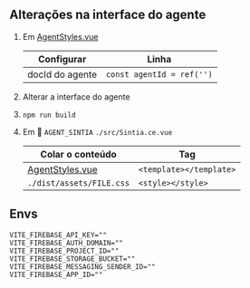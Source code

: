 ## Alterações na interface do agente

1. Em [AgentStyles.vue](./src/AgentStyles.vue)

   | Configurar      | Linha                     |
   | --------------- | ------------------------- |
   | docId do agente | `const agentId = ref('')` |

2. Alterar a interface do agente

3. `npm run build`

4. Em :open_file_folder: `AGENT_SINTIA` `./src/Sintia.ce.vue`

   | Colar o conteúdo                         | Tag                     |
   | ---------------------------------------- | ----------------------- |
   | [AgentStyles.vue](./src/AgentStyles.vue) | `<template></template>` |
   | `./dist/assets/FILE.css`                 | `<style></style>`       |

## Envs

```
VITE_FIREBASE_API_KEY=""
VITE_FIREBASE_AUTH_DOMAIN=""
VITE_FIREBASE_PROJECT_ID=""
VITE_FIREBASE_STORAGE_BUCKET=""
VITE_FIREBASE_MESSAGING_SENDER_ID=""
VITE_FIREBASE_APP_ID=""
```
